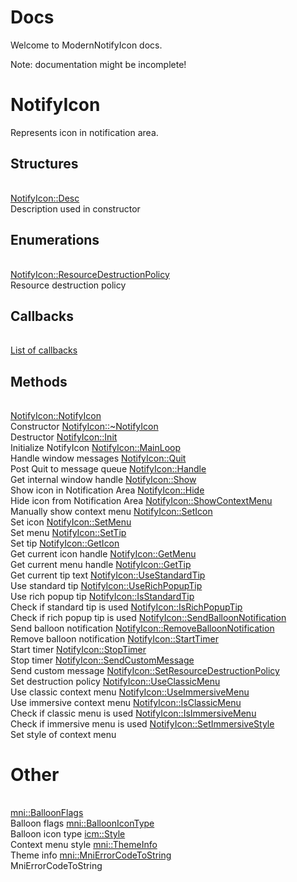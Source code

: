 
# Docs

Welcome to ModernNotifyIcon docs.

Note: documentation might be incomplete!

# NotifyIcon

Represents icon in notification area.

## Structures

|   |
| - |
[NotifyIcon::Desc](mni/ns-notifyicon-desc.md.md)</br>Description used in constructor

## Enumerations

|   |
| - |
[NotifyIcon::ResourceDestructionPolicy](mni/ne-notifyicon-resourcedestructionpolicy.md.md.md)</br>Resource destruction policy

## Callbacks

|   |
| - |
[List of callbacks](mni/nm-notifyicon-callbacks.md)

## Methods

|   |
| - |
[NotifyIcon::NotifyIcon](mni/nf-notifyicon-constructor.md)</br>Constructor
[NotifyIcon::~NotifyIcon](mni/nf-notifyicon-destructor.mdor.md)</br>Destructor
[NotifyIcon::Init](mni/nf-notifyicon-init.md)</br>Initialize NotifyIcon
[NotifyIcon::MainLoop](mni/nf-notifyicon-mainloop.md)</br>Handle window messages
[NotifyIcon::Quit](mni/nf-notifyicon-quit.md)</br>Post Quit to message queue
[NotifyIcon::Handle](mni/nf-notifyicon-handle.md)</br>Get internal window handle
[NotifyIcon::Show](mni/nf-notifyicon-show.md)</br>Show icon in Notification Area
[NotifyIcon::Hide](mni/nf-notifyicon-hide.md)</br>Hide icon from Notification Area
[NotifyIcon::ShowContextMenu](mni/nf-notifyicon-showcontextmenu.md)</br>Manually show context menu
[NotifyIcon::SetIcon](mni/nf-notifyicon-seticon.md)</br>Set icon
[NotifyIcon::SetMenu](mni/nf-notifyicon-setmenu.md)</br>Set menu
[NotifyIcon::SetTip](mni/nf-notifyicon-settip.md)</br>Set tip
[NotifyIcon::GetIcon](mni/nf-notifyicon-geticon.md)</br>Get current icon handle
[NotifyIcon::GetMenu](mni/nf-notifyicon-getmenu.md)</br>Get current menu handle
[NotifyIcon::GetTip](mni/nf-notifyicon-gettip.md)</br>Get current tip text
[NotifyIcon::UseStandardTip](mni/nf-notifyicon-usestandardtip.md)</br>Use standard tip
[NotifyIcon::UseRichPopupTip](mni/nf-notifyicon-userichpopuptip.md)</br>Use rich popup tip
[NotifyIcon::IsStandardTip](mni/nf-notifyicon-isstandardtip.md)</br>Check if standard tip is used
[NotifyIcon::IsRichPopupTip](mni/nf-notifyicon-isrichpopuptip.md.md)</br>Check if rich popup tip is used
[NotifyIcon::SendBalloonNotification](mni/nf-notifyicon-sendballoonnotification.md)</br>Send balloon notification
[NotifyIcon::RemoveBalloonNotification](mni/nf-notifyicon-removeballoonnotification.md)</br>Remove balloon notification
[NotifyIcon::StartTimer](mni/nf-notifyicon-starttimer.md)</br>Start timer
[NotifyIcon::StopTimer](mni/nf-notifyicon-stoptimer.md)</br>Stop timer
[NotifyIcon::SendCustomMessage](mni/nf-notifyicon-sendcustommessage.md)</br>Send custom message
[NotifyIcon::SetResourceDestructionPolicy](mni/nf-notifyicon-setresourcedestructionpolicy.md)</br>Set destruction policy
[NotifyIcon::UseClassicMenu](mni/nf-notifyicon-useclassicmenu.md)</br>Use classic context menu
[NotifyIcon::UseImmersiveMenu](mni/nf-notifyicon-useimmersivemenu.md)</br>Use immersive context menu
[NotifyIcon::IsClassicMenu](mni/nf-notifyicon-isclassicmenu.md)</br>Check if classic menu is used
[NotifyIcon::IsImmersiveMenu](mni/nf-notifyicon-isimmersivestyle.md)</br>Check if immersive menu is used
[NotifyIcon::SetImmersiveStyle](mni/nf-notifyicon-setimmersivestyle.md)</br>Set style of context menu

# Other

|   |
| - |
[mni::BalloonFlags](mni/ne-balloonflags.md)</br>Balloon flags
[mni::BalloonIconType](mni/ne-balloonicontype.md)</br>Balloon icon type
[icm::Style](mni/ne-icm-style.md)</br>Context menu style
[mni::ThemeInfo](mni/nc-themeinfo.md)</br>Theme info
[mni::MniErrorCodeToString](mni/nf-mnierrorcodetostring.md)</br>MniErrorCodeToString 
